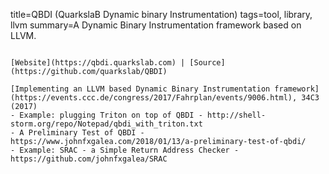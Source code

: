 title=QBDI (QuarkslaB Dynamic binary Instrumentation)
tags=tool, library, llvm
summary=A Dynamic Binary Instrumentation framework based on LLVM.
~~~~~~

[Website](https://qbdi.quarkslab.com) | [Source](https://github.com/quarkslab/QBDI)

[Implementing an LLVM based Dynamic Binary Instrumentation framework](https://events.ccc.de/congress/2017/Fahrplan/events/9006.html), 34C3 (2017)
- Example: plugging Triton on top of QBDI - http://shell-storm.org/repo/Notepad/qbdi_with_triton.txt
- A Preliminary Test of QBDI - https://www.johnfxgalea.com/2018/01/13/a-preliminary-test-of-qbdi/
- Example: SRAC - a Simple Return Address Checker - https://github.com/johnfxgalea/SRAC

